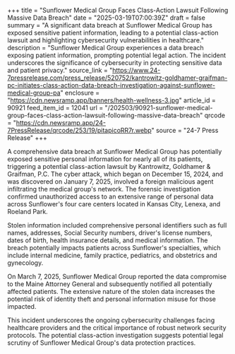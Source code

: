 +++
title = "Sunflower Medical Group Faces Class-Action Lawsuit Following Massive Data Breach"
date = "2025-03-19T07:00:39Z"
draft = false
summary = "A significant data breach at Sunflower Medical Group has exposed sensitive patient information, leading to a potential class-action lawsuit and highlighting cybersecurity vulnerabilities in healthcare."
description = "Sunflower Medical Group experiences a data breach exposing patient information, prompting potential legal action. The incident underscores the significance of cybersecurity in protecting sensitive data and patient privacy."
source_link = "https://www.24-7pressrelease.com/press_release/520752/kantrowitz-goldhamer-graifman-pc-initiates-class-action-data-breach-investigation-against-sunflower-medical-group-pa"
enclosure = "https://cdn.newsramp.app/banners/health-wellness-3.jpg"
article_id = 90921
feed_item_id = 12041
url = "/202503/90921-sunflower-medical-group-faces-class-action-lawsuit-following-massive-data-breach"
qrcode = "https://cdn.newsramp.app/24-7PressRelease/qrcode/253/19/pitapicoRR7r.webp"
source = "24-7 Press Release"
+++

<p>A comprehensive data breach at Sunflower Medical Group has potentially exposed sensitive personal information for nearly all of its patients, triggering a potential class-action lawsuit by Kantrowitz, Goldhamer & Graifman, P.C. The cyber attack, which began on December 15, 2024, and was discovered on January 7, 2025, involved a foreign malicious agent infiltrating the medical group's network. The forensic investigation confirmed unauthorized access to an extensive range of personal data across Sunflower's four care centers located in Kansas City, Lenexa, and Roeland Park.</p><p>Stolen information included comprehensive personal identifiers such as full names, addresses, Social Security numbers, driver's license numbers, dates of birth, health insurance details, and medical information. The breach potentially impacts patients across Sunflower's specialties, which include internal medicine, family practice, pediatrics, and obstetrics and gynecology.</p><p>On March 7, 2025, Sunflower Medical Group reported the data compromise to the Maine Attorney General and subsequently notified all potentially affected patients. The extensive nature of the stolen data increases the potential risk of identity theft and personal information misuse for those impacted.</p><p>This incident underscores the ongoing cybersecurity challenges facing healthcare providers and the critical importance of robust network security protocols. The potential class-action investigation suggests potential legal scrutiny of Sunflower Medical Group's data protection practices.</p>